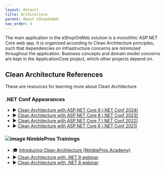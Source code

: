 ```yaml
---
layout: default
title: Architecture
parent: About eShopOnWeb
nav_order: 4
---
```


The main application in the eShopOnWeb solution is a monolithic ASP.NET Core web app. It is organized according to Clean Architecture principles, such that dependencies on infrastructure concerns are minimized throughout the application. Business concepts and domain model concerns are kept in the ApplicationCore project, which other projects depend on.

## Clean Architecture References

These are resources for learning more about Clean Architecture.

### .NET Conf Appearances

- ▶️ [Clean Architecture with ASP.NET Core 9 (.NET Conf 2024)](https://www.youtube.com/watch?v=zw-ZtB1BNl8)
- ▶️ [Clean Architecture with ASP.NET Core 8 (.NET Conf 2023)](https://www.youtube.com/watch?v=yF9SwL0p0Y0)
- ▶️ [Clean Architecture with ASP.NET Core 7 (.NET Conf 2022)](https://www.youtube.com/watch?v=j6u7Pw6dyUw)
- ▶️ [Clean Architecture with ASP.NET Core 6 (.NET Conf 2021)](https://www.youtube.com/watch?v=lkmvnjypENw&ab_channel=dotNET)

### ![image](https://github.com/user-attachments/assets/b8ac5eef-61c2-46b0-8c44-18215647bc65) NimblePros Trainings

- 🎓 [Introducing Clean Architecture (NimblePros Academy)](https://academy.nimblepros.com/p/learn-clean-architecture)
- ▶️ [Clean Architecture with .NET 9 webinar](https://mailchi.mp/nimblepros/clean-architecture-dotnet-9-recording)
- ▶️ [Clean Architecture with .NET 8 webinar](https://mailchi.mp/nimblepros/clean-architecture-dotnet-8-recording)
